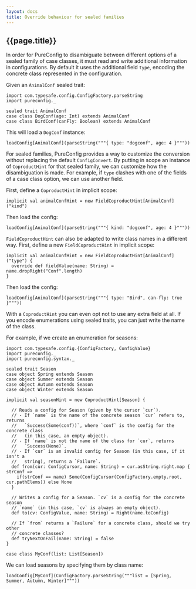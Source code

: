 ```yaml
---
layout: docs
title: Override behaviour for sealed families
---
```

## {{page.title}}

In order for PureConfig to disambiguate between different options of a sealed
family of case classes, it must read and write additional information in
configurations. By default it uses the additional field `type`, encoding the
concrete class represented in the configuration.

Given an `AnimalConf` sealed trait:

```tut:silent
import com.typesafe.config.ConfigFactory.parseString
import pureconfig._

sealed trait AnimalConf
case class DogConf(age: Int) extends AnimalConf
case class BirdConf(canFly: Boolean) extends AnimalConf
```

This will load a `DogConf` instance:
```tut:book
loadConfig[AnimalConf](parseString("""{ type: "dogconf", age: 4 }"""))
```

For sealed families, PureConfig provides a way to customize the conversion
without replacing the default `ConfigConvert`. By putting in scope an instance
of `CoproductHint` for that sealed family, we can customize how the
disambiguation is made. For example, if `type` clashes with one of the fields
of a case class option, we can use another field.

First, define a `CoproductHint` in implicit scope:

```tut:silent
implicit val animalConfHint = new FieldCoproductHint[AnimalConf]("kind")
```
Then load the config:
```tut:book
loadConfig[AnimalConf](parseString("""{ kind: "dogconf", age: 4 }"""))
```

`FieldCoproductHint` can also be adapted to write class names in a different
way. First, define a new `FieldCoproductHint` in implicit scope:

```tut:silent
implicit val animalConfHint = new FieldCoproductHint[AnimalConf]("type") {
  override def fieldValue(name: String) = name.dropRight("Conf".length)
}
```
Then load the config:
```tut:book
loadConfig[AnimalConf](parseString("""{ type: "Bird", can-fly: true }"""))
```

With a `CoproductHint` you can even opt not to use any extra field at all. If you encode enumerations using sealed traits, you can just write the name of the class.

For example, if we create an enumeration for seasons:

```tut:silent
import com.typesafe.config.{ConfigFactory, ConfigValue}
import pureconfig._
import pureconfig.syntax._

sealed trait Season
case object Spring extends Season
case object Summer extends Season
case object Autumn extends Season
case object Winter extends Season

implicit val seasonHint = new CoproductHint[Season] {

  // Reads a config for Season (given by the cursor `cur`).
  // - If `name` is the name of the concrete season `cur` refers to, returns
  //   `Success(Some(conf))`, where `conf` is the config for the concrete class
  //   (in this case, an empty object).
  // - If `name` is not the name of the class for `cur`, returns
  //   `Success(None)`.
  // - If `cur` is an invalid config for Season (in this case, if it isn't a
  //   string), returns a `Failure`.
  def from(cur: ConfigCursor, name: String) = cur.asString.right.map { strConf =>
    if(strConf == name) Some(ConfigCursor(ConfigFactory.empty.root, cur.pathElems)) else None
  }

  // Writes a config for a Season. `cv` is a config for the concrete season
  // `name` (in this case, `cv` is always an empty object).
  def to(cv: ConfigValue, name: String) = Right(name.toConfig)

  // If `from` returns a `Failure` for a concrete class, should we try other
  // concrete classes?
  def tryNextOnFail(name: String) = false
}

case class MyConf(list: List[Season])
```

We can load seasons by specifying them by class name:

```tut:book
loadConfig[MyConf](ConfigFactory.parseString("""list = [Spring, Summer, Autumn, Winter]"""))
```
